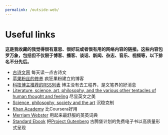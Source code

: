 ```yaml
---
permalink: /outside-web/
---
```

# Useful links  

**这是我收藏的我觉得很有意思、很好玩或者很有用的网络内容的链接。这些内容包罗万象，包括但不仅限于博客、播客、谈话、新闻、杂志、音乐、视频等，以下排名不分先后。**  


 * [古诗文网](https://www.gushiwen.cn) 每天读一点古诗文
 * [苹果粉丝的修养](https://daringfireball.net) 疯狂果粉建立的博客
 * [科技博主推荐的RSS列表](https://blog.yitianshijie.net/2019/12/10/rss-feeds-recommendation/) 博主没有去工程界，是文笔界的好消息
 * [Literature, science, art, philosophy, and the various other tentacles of human thought and feeling](https://www.brainpickings.org) 尽显英文之美
 * [Science, philosophy, society and the art](https://aeon.co) 沉稳克制
 * [Khan Academy](https://www.khanacademy.org) 比Coursera好用
 * [Merriam Webster](https://www.merriam-webster.com) 用起来最舒服的英英词典
 * [Standard Ebook](https://standardebooks.org) 把[Project Gutenberg](https://www.gutenberg.org) 古腾堡计划的免费电子书以高质量形式呈现
